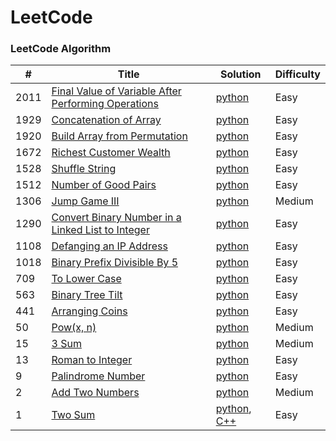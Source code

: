 LeetCode
========

### LeetCode Algorithm

| #     | Title                                                                                                                                     | Solution                                                                                                                   | Difficulty |
|-------|-------------------------------------------------------------------------------------------------------------------------------------------|----------------------------------------------------------------------------------------------------------------------------|------------|
| 2011  | [Final Value of Variable After Performing Operations](https://leetcode.com/problems/final-value-of-variable-after-performing-operations/) | [python](Algorithms/python/FinalValueOfVariableAfterPerformingOperations/FinalValueofVariableAfterPerformingOperations.py) | Easy       |                                                                            
| 1929  | [Concatenation of Array](https://leetcode.com/problems/concatenation-of-array/)                                                           | [python](Algorithms/python/ConcatenationOfArray/ConcatenationOfArray.py)                                                   | Easy       |
| 1920  | [Build Array from Permutation](https://leetcode.com/problems/build-array-from-permutation/)                                               | [python](Algorithms/python/BuildArrayfromPermutation/BuildArrayfromPermutation.py)                                         | Easy       |
| 1672  | [Richest Customer Wealth](https://leetcode.com/problems/richest-customer-wealth)                                                          | [python]()                                                                                                                 | Easy       |
| 1528  | [Shuffle String](https://leetcode.com/problems/shuffle-string)                                                                            | [python]()                                                                                                                 | Easy       |
| 1512  | [Number of Good Pairs](https://leetcode.com/problems/number-of-good-pairs)                                                                | [python]()                                                                                                                 | Easy       |
| 1306  | [Jump Game III](https://leetcode.com/problems/jump-game-iii)                                                                              | [python](Algorithms/python/JumpGameIII/JumpGameIII.py)                                                                     | Medium     |                                                                        
| 1290  | [Convert Binary Number in a Linked List to Integer](https://leetcode.com/problems/convert-binary-number-in-a-linked-list-to-integer/)     | [python](Algorithms/python/1290.ConvertBinaryNumberinaLinkedListtoInteger.py)                                              | Easy       |
| 1108  | [Defanging an IP Address](https://leetcode.com/problems/defanging-an-ip-address)                                                          | [python](Algorithms/python/DefanginganIPAddress/DefangingAnIPAddress.py)                                                   | Easy       |
| 1018  | [Binary Prefix Divisible By 5](https://leetcode.com/problems/binary-prefix-divisible-by-5/)                                               | [python](Algorithms/python/BinaryPrefixDivisibleBy5/BinaryPrefixDivisibleBy5.py)                                           | Easy       |    
| 709   | [To Lower Case](https://leetcode.com/problems/to-lower-case)                                                                              | [python](Algorithms/python/ToLowerCase/ToLowerCase.py)                                                                     | Easy       |
| 563   | [Binary Tree Tilt](https://leetcode.com/problems/binary-tree-tilt)                                                                        | [python](Algorithms/python/BinaryTreeTilt/BinaryTreeTilt.py)                                                               | Easy       |
| 441   | [Arranging Coins](https://leetcode.com/problems/arranging-coins/)                                                                         | [python](Algorithms/python/441-arranging-coins.py)                                                                         | Easy       |
| 50    | [Pow(x, n)](https://leetcode.com/problems/powx-n)                                                                                         | [python](Algorithms/python/Pow(x,n)/pow(x,n).py)                                                                           | Medium     |
| 15    | [3 Sum](https://leetcode.com/problems/3sum/)                                                                                              | [python](Algorithms/python/3Sum.py)                                                                                        | Medium     |
| 13    | [Roman to Integer](https://leetcode.com/problems/roman-to-integer/)                                                                       | [python](Algorithms/python/RomanToInteger/roman2integer.py)                                                                | Easy       |
| 9     | [Palindrome Number](https://leetcode.com/problems/palindrome-number)                                                                      | [python](Algorithms/python/PalindromeNumber/PalindromeNumber.py)                                                           | Easy       |
| 2     | [Add Two Numbers](https://leetcode.com/problems/add-two-numbers/)                                                                         | [python](Algorithms/python/AddTwoNumbers/AddTwoNumbers.py)                                                                 | Medium     |
| 1     | [Two Sum](https://leetcode.com/problems/two-sum/)                                                                                         | [python](Algorithms/python/TwoSum/Two_Sum.py), [C++](Algorithms/C++/TwoSum/twoSum.cpp)                                     | Easy       | 
 


 
